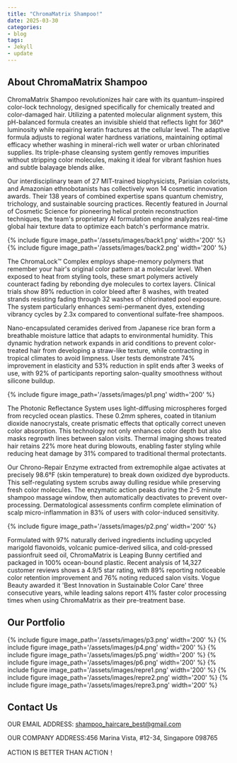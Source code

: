 ```yaml
---
title: "ChromaMatrix Shampoo!"
date: 2025-03-30
categories:
- blog
tags:
- Jekyll
- update
---
```


## About ChromaMatrix Shampoo

ChromaMatrix Shampoo revolutionizes hair care with its quantum-inspired color-lock technology, designed specifically for chemically treated and color-damaged hair. Utilizing a patented molecular alignment system, this pH-balanced formula creates an invisible shield that reflects light for 360° luminosity while repairing keratin fractures at the cellular level. The adaptive formula adjusts to regional water hardness variations, maintaining optimal efficacy whether washing in mineral-rich well water or urban chlorinated supplies. Its triple-phase cleansing system gently removes impurities without stripping color molecules, making it ideal for vibrant fashion hues and subtle balayage blends alike.

Our interdisciplinary team of 27 MIT-trained biophysicists, Parisian colorists, and Amazonian ethnobotanists has collectively won 14 cosmetic innovation awards. Their 138 years of combined expertise spans quantum chemistry, trichology, and sustainable sourcing practices. Recently featured in Journal of Cosmetic Science for pioneering helical protein reconstruction techniques, the team's proprietary AI formulation engine analyzes real-time global hair texture data to optimize each batch's performance matrix.

{% include figure image_path='/assets/images/back1.png' width='200' %}
{% include figure image_path='/assets/images/back2.png' width='200' %}

The ChromaLock™ Complex employs shape-memory polymers that remember your hair's original color pattern at a molecular level. When exposed to heat from styling tools, these smart polymers actively counteract fading by rebonding dye molecules to cortex layers. Clinical trials show 89% reduction in color bleed after 8 washes, with treated strands resisting fading through 32 washes of chlorinated pool exposure. The system particularly enhances semi-permanent dyes, extending vibrancy cycles by 2.3x compared to conventional sulfate-free shampoos.

Nano-encapsulated ceramides derived from Japanese rice bran form a breathable moisture lattice that adapts to environmental humidity. This dynamic hydration network expands in arid conditions to prevent color-treated hair from developing a straw-like texture, while contracting in tropical climates to avoid limpness. User tests demonstrate 74% improvement in elasticity and 53% reduction in split ends after 3 weeks of use, with 92% of participants reporting salon-quality smoothness without silicone buildup.

{% include figure image_path='/assets/images/p1.png' width='200' %}

The Photonic Reflectance System uses light-diffusing microspheres forged from recycled ocean plastics. These 0.2mm spheres, coated in titanium dioxide nanocrystals, create prismatic effects that optically correct uneven color absorption. This technology not only enhances color depth but also masks regrowth lines between salon visits. Thermal imaging shows treated hair retains 22% more heat during blowouts, enabling faster styling while reducing heat damage by 31% compared to traditional thermal protectants.

Our Chrono-Repair Enzyme extracted from extremophile algae activates at precisely 98.6°F (skin temperature) to break down oxidized dye byproducts. This self-regulating system scrubs away dulling residue while preserving fresh color molecules. The enzymatic action peaks during the 2-5 minute shampoo massage window, then automatically deactivates to prevent over-processing. Dermatological assessments confirm complete elimination of scalp micro-inflammation in 83% of users with color-induced sensitivity.

{% include figure image_path='/assets/images/p2.png' width='200' %}

Formulated with 97% naturally derived ingredients including upcycled marigold flavonoids, volcanic pumice-derived silica, and cold-pressed passionfruit seed oil, ChromaMatrix is Leaping Bunny certified and packaged in 100% ocean-bound plastic. Recent analysis of 14,327 customer reviews shows a 4.9/5 star rating, with 89% reporting noticeable color retention improvement and 76% noting reduced salon visits. Vogue Beauty awarded it 'Best Innovation in Sustainable Color Care' three consecutive years, while leading salons report 41% faster color processing times when using ChromaMatrix as their pre-treatment base.

## Our Portfolio

{% include figure image_path='/assets/images/p3.png' width='200' %}
{% include figure image_path='/assets/images/p4.png' width='200' %}
{% include figure image_path='/assets/images/p5.png' width='200' %}
{% include figure image_path='/assets/images/p6.png' width='200' %}
{% include figure image_path='/assets/images/repre1.png' width='200' %}
{% include figure image_path='/assets/images/repre2.png' width='200' %}
{% include figure image_path='/assets/images/repre3.png' width='200' %}

## Contact Us

OUR EMAIL ADDRESS: shampoo_haircare_best@gmail.com

OUR COMPANY ADDRESS:456 Marina Vista, #12-34, Singapore 098765

ACTION IS BETTER THAN ACTION！
